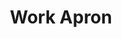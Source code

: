 ---
layout: piece
collection_: paintings
title: Work Apron
id: work-apron
media: Acrylic
dimensions: 14" x 17"
description: Painted with popsicle sticks on board.
price: $200
create_date: 2015
---